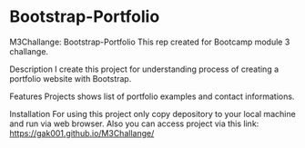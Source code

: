 # Bootstrap-Portfolio

M3Challange: Bootstrap-Portfolio
This rep created for Bootcamp module 3 challange.

Description
I create this project for understanding process of creating a portfolio website with Bootstrap.

Features
Projects shows list of portfolio examples and contact informations. 

Installation
For using this project only copy depository to your local machine and run via web browser. Also you can access project via this link: https://gak001.github.io/M3Challange/
